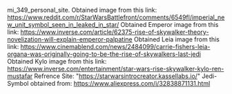 mi_349_personal_site.
Obtained image from this link: https://www.reddit.com/r/StarWarsBattlefront/comments/6549fl/imperial_new_unit_symbol_seen_in_leaked_in_star/
Obtained Emperor image from this link: https://www.inverse.com/article/62375-rise-of-skywalker-theory-novelization-will-explain-emperor-palpatine
Obtained Leia image from this link: https://www.cinemablend.com/news/2484099/carrie-fishers-leia-organa-was-originally-going-to-be-the-rise-of-skywalkers-last-jedi
Obtained Kylo image from this link: https://www.inverse.com/entertainment/star-wars-rise-skywalker-kylo-ren-mustafar
Refrence Site: "https://starwarsintrocreator.kassellabs.io/" 
Jedi-Symbol obtained from: https://www.aliexpress.com/i/32838871131.html
